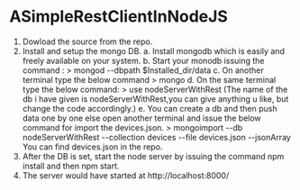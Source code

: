 # ASimpleRestClientInNodeJS

1. Dowload the source from the repo.
2. Install and setup the mongo DB.
        a. Install mongodb which is easily and freely available on your system.
        b. Start your monodb issuing the command : 
           > mongod --dbpath $Installed_dir/data
        c. On another terminal type the below command
           > mongo
        d. On the same terminal type the below command:
           > use nodeServerWithRest (The name of the db i have given is nodeServerWithRest,you can give anything u like, but              change the code accordingly.)
        e. You can create a db and then push data one by one else open another terminal and issue the below command for import            the devices.json. 
           > mongoimport --db nodeServerWithRest --collection devices --file devices.json --jsonArray
           You can find devices.json in the repo.
7. After the DB is set, start the node server by issuing the command npm install and then npm start.
8. The server would have started at http://localhost:8000/

